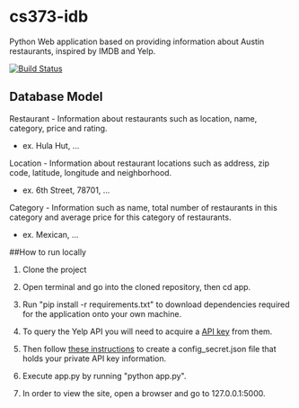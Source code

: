 # cs373-idb

Python Web application based on providing information about Austin restaurants, inspired by IMDB and Yelp.

[![Build Status](https://travis-ci.org/brockuniera/cs373-idb.svg?branch=master)](https://travis-ci.org/brockuniera/cs373-idb)

## Database Model

Restaurant - Information about restaurants such as location, name, category, price and rating.
  * ex. Hula Hut, ...
  
Location - Information about restaurant locations such as address, zip code, latitude, longitude and neighborhood.
  * ex. 6th Street, 78701, ...
  
Category - Information such as name, total number of restaurants in this category and average price for this category of restaurants.
  * ex. Mexican, ... 
    
##How to run locally  

1. Clone the project

2. Open terminal and go into the cloned repository, then cd app.

3. Run "pip install -r requirements.txt" to download dependencies required for the application onto your own machine.

4. To query the Yelp API you will need to acquire a [API key](https://www.yelp.com/developers/manage_api_keys) from them.

5. Then follow [these instructions](https://github.com/Yelp/yelp-python) to create a config_secret.json file that holds your private API key information. 

6. Execute app.py by running "python app.py".

7. In order to view the site, open a browser and go to 127.0.0.1:5000.
